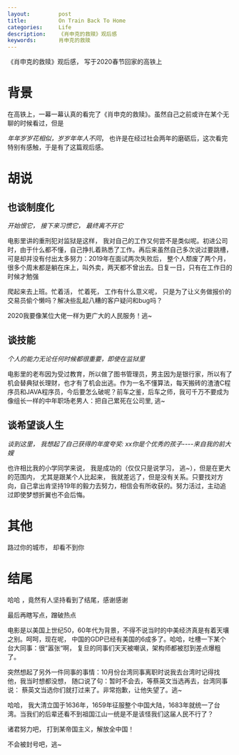 ```yaml
---
layout:     	post
title:      	On Train Back To Home
categories: 	Life
description:   	《肖申克的救赎》观后感
keywords: 		肖申克的救赎
---
```


《肖申克的救赎》观后感， 写于2020春节回家的高铁上

# 背景

在高铁上，一幕一幕认真的看完了《肖申克的救赎》。虽然自己之前或许在某个无聊的时候看过，但是

*年年岁岁花相似，岁岁年年人不同*， 也许是在经过社会两年的磨砺后，这次看完特别有感触，于是有了这篇观后感。

# 胡说

## 也谈制度化

*开始恨它， 接下来习惯它， 最终离不开它*

电影里讲的重刑犯对监狱是这样， 我对自己的工作又何尝不是类似呢。初进公司时，由于什么都不懂，自己挣扎着熟悉了工作。再后来虽然自己多次说过要跳槽， 可是却并没有付出太多努力：2019年在面试两次失败后， 整个人颓废了两个月，很多个周末都是躺在床上，叫外卖，两天都不曾出去。日复一日，只有在工作日的时候才勉强

爬起来去上班。忙着活， 忙着死， 工作有什么意义呢， 只是为了让义务做报价的交易员偷个懒吗？解决些乱起八糟的客户疑问和bug吗？

2020我要像某位大佬一样为更广大的人民服务！逃~ 									

## 谈技能

*个人的能力无论任何时候都很重要，即使在监狱里*

电影里的老布因为受过教育，所以做了图书管理员，男主因为是银行家，所以有了机会替典狱长理财，也才有了机会出逃。作为一名不懂算法，每天搬砖的渣渣C程序员和JAVA程序员，今后要怎么破呢？前车之鉴，后车之师，我可千万不要成为像组长一样的中年职场老男人：把自己累死在公司里, 逃~

## 谈希望谈人生

*谈到这里， 我想起了自己获得的年度夸奖: xx你是个优秀的孩子----来自我的前大嫂*

也许相比我的小学同学来说， 我是成功的（仅仅只是说学习， 逃~），但是在更大的范围内， 尤其是跟某个人比起来， 我就差远了，但是没有关系。只要找对方向，自己拿出肯坚持19年的毅力去努力，相信会有所收获的。努力活过，主动追过即使梦想折翼也不会后悔。

# 其他

路过你的城市， 却看不到你

# 结尾

哈哈 ，竟然有人坚持看到了结尾，感谢感谢

最后再瞎写点，蹭破热点

电影是以美国上世纪50，60年代为背景，不得不说当时的中美经济真是有着天壤之别。呵呵，现在呢， 中国的GDP已经有美国的6成多了。哈哈，吐槽一下某个台大同事：很”嚣张“啊， 复旦的同事们天天被嘲讽，架构师都被怼到差点爆粗了。

突然想起了另外一件同事的事情：10月份台湾同事离职时说我去台湾时记得找他，我当时想都没想， 随口说了句：暂时不会去，等蔡英文当选再去，台湾同事说： 蔡英文当选你们就打过来了。非常抱歉，让他失望了。逃~

哈哈， 我大清立国于1636年，1659年征服整个中国大陆，1683年就统一了台湾。当我们的后辈还看不到祖国江山一统是不是该怪我们这届人民不行了？

诸君努力吧， 打到某帝国主义，解放全中国！

不会被封号吧，逃~

